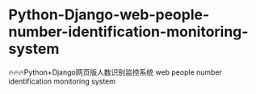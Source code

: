 # Python-Django-web-people-number-identification-monitoring-system
🔥🔥🔥Python+Django网页版人数识别监控系统 web people number identification monitoring system
